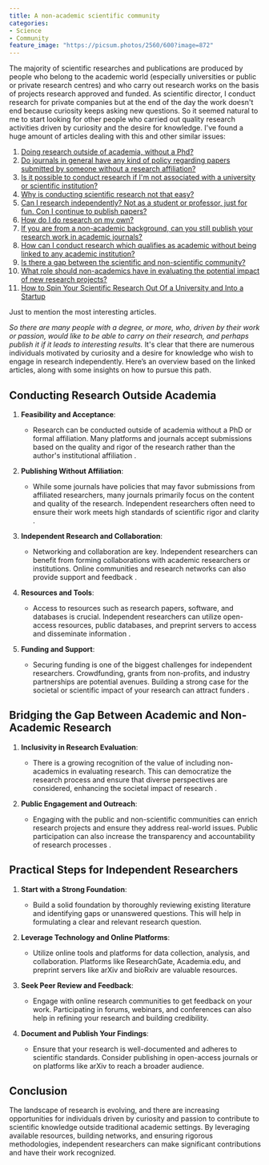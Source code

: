 ```yaml
---
title: A non-academic scientific community
categories:
- Science
- Community
feature_image: "https://picsum.photos/2560/600?image=872"
---
```


The majority of scientific researches and publications are produced by people who belong to the academic world (especially universities or public or private research centres) and who carry out research works on the basis of projects research approved and funded. As scientific director, I conduct research for private companies but at the end of the day the work doesn't end because curiosity keeps asking new questions. So it seemed natural to me to start looking for other people who carried out quality research activities driven by curiosity and the desire for knowledge. I've found a huge amount of articles dealing with this and other similar issues:
1. [Doing research outside of academia, without a Phd?](https://academia.stackexchange.com/questions/531/doing-research-outside-of-academia-without-a-phd)
2. [Do journals in general have any kind of policy regarding papers submitted by someone without a research affiliation?](https://academia.stackexchange.com/questions/385/do-journals-in-general-have-any-kind-of-policy-regarding-papers-submitted-by-som)
3. [Is it possible to conduct research if I'm not associated with a university or scientific institution?](https://www.quora.com/Is-it-possible-to-conduct-research-if-Im-not-associated-with-a-university-or-scientific-institution)
4. [Why is conducting scientific research not that easy?](https://qr.ae/pr7fA4)
5. [Can I research independently? Not as a student or professor, just for fun. Con I continue to publish papers?](https://qr.ae/pr7fAW)
6. [How do I do research on my own?](https://qr.ae/pGUiuE)
7. [If you are from a non-academic background, can you still publish your research work in academic journals?](https://qr.ae/pr7fAJ)
8. [How can I conduct research which qualifies as academic without being linked to any academic institution?](https://qr.ae/pr7fFK)
9. [Is there a gap between the scientific and non-scientific community?](https://www.editage.com/insights/is-there-a-gap-between-the-scientific-and-non-scientific-community)
10. [What role should non-academics have in evaluating the potential impact of new research projects?](https://blogs.lse.ac.uk/impactofsocialsciences/2021/08/25/what-role-should-non-academics-have-in-evaluating-the-potential-impact-of-new-research-projects/)
11. [How to Spin Your Scientific Research Out Of a University and Into a Startup](https://www.ycombinator.com/library/8f-how-to-spin-your-scientific-research-out-of-a-university-and-into-a-startup)

Just to mention the most interesting articles.

*So there are many people with a degree, or more, who, driven by their work or passion, would like to be able to carry on their research, and perhaps publish it if it leads to interesting results.* It's clear that there are numerous individuals motivated by curiosity and a desire for knowledge who wish to engage in research independently. Here’s an overview based on the linked articles, along with some insights on how to pursue this path.

## Conducting Research Outside Academia

1. **Feasibility and Acceptance**:
   - Research can be conducted outside of academia without a PhD or formal affiliation. Many platforms and journals accept submissions based on the quality and rigor of the research rather than the author's institutional affiliation  .

2. **Publishing Without Affiliation**:
   - While some journals have policies that may favor submissions from affiliated researchers, many journals primarily focus on the content and quality of the research. Independent researchers often need to ensure their work meets high standards of scientific rigor and clarity  .

3. **Independent Research and Collaboration**:
   - Networking and collaboration are key. Independent researchers can benefit from forming collaborations with academic researchers or institutions. Online communities and research networks can also provide support and feedback  .

4. **Resources and Tools**:
   - Access to resources such as research papers, software, and databases is crucial. Independent researchers can utilize open-access resources, public databases, and preprint servers to access and disseminate information  .

5. **Funding and Support**:
   - Securing funding is one of the biggest challenges for independent researchers. Crowdfunding, grants from non-profits, and industry partnerships are potential avenues. Building a strong case for the societal or scientific impact of your research can attract funders .

## Bridging the Gap Between Academic and Non-Academic Research

1. **Inclusivity in Research Evaluation**:
   - There is a growing recognition of the value of including non-academics in evaluating research. This can democratize the research process and ensure that diverse perspectives are considered, enhancing the societal impact of research .

2. **Public Engagement and Outreach**:
   - Engaging with the public and non-scientific communities can enrich research projects and ensure they address real-world issues. Public participation can also increase the transparency and accountability of research processes .

## Practical Steps for Independent Researchers

1. **Start with a Strong Foundation**:
   - Build a solid foundation by thoroughly reviewing existing literature and identifying gaps or unanswered questions. This will help in formulating a clear and relevant research question.

2. **Leverage Technology and Online Platforms**:
   - Utilize online tools and platforms for data collection, analysis, and collaboration. Platforms like ResearchGate, Academia.edu, and preprint servers like arXiv and bioRxiv are valuable resources.

3. **Seek Peer Review and Feedback**:
   - Engage with online research communities to get feedback on your work. Participating in forums, webinars, and conferences can also help in refining your research and building credibility.

4. **Document and Publish Your Findings**:
   - Ensure that your research is well-documented and adheres to scientific standards. Consider publishing in open-access journals or on platforms like arXiv to reach a broader audience.

## Conclusion

The landscape of research is evolving, and there are increasing opportunities for individuals driven by curiosity and passion to contribute to scientific knowledge outside traditional academic settings. By leveraging available resources, building networks, and ensuring rigorous methodologies, independent researchers can make significant contributions and have their work recognized.